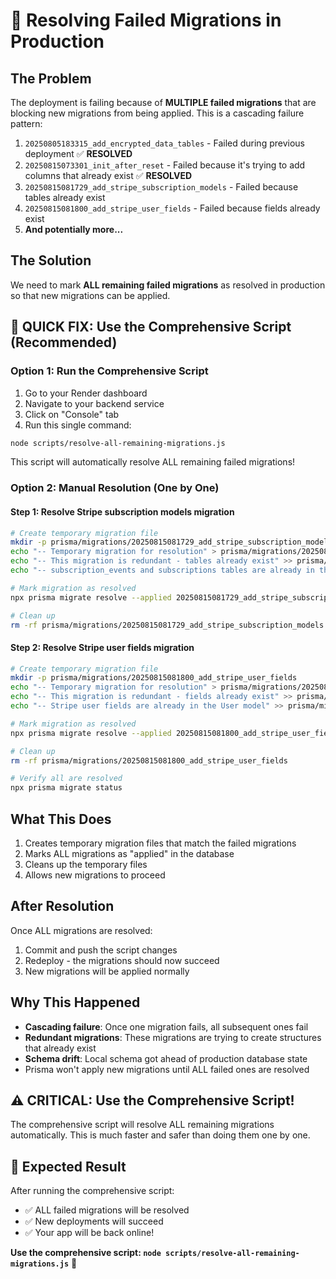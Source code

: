 # 🔧 Resolving Failed Migrations in Production

## The Problem
The deployment is failing because of **MULTIPLE failed migrations** that are blocking new migrations from being applied. This is a cascading failure pattern:

1. `20250805183315_add_encrypted_data_tables` - Failed during previous deployment ✅ **RESOLVED**
2. `20250815073301_init_after_reset` - Failed because it's trying to add columns that already exist ✅ **RESOLVED**
3. `20250815081729_add_stripe_subscription_models` - Failed because tables already exist
4. `20250815081800_add_stripe_user_fields` - Failed because fields already exist
5. **And potentially more...**

## The Solution
We need to mark **ALL remaining failed migrations** as resolved in production so that new migrations can be applied.

## 🚀 **QUICK FIX: Use the Comprehensive Script (Recommended)**

### **Option 1: Run the Comprehensive Script**
1. Go to your Render dashboard
2. Navigate to your backend service
3. Click on "Console" tab
4. Run this single command:

```bash
node scripts/resolve-all-remaining-migrations.js
```

This script will automatically resolve ALL remaining failed migrations!

### **Option 2: Manual Resolution (One by One)**

#### **Step 1: Resolve Stripe subscription models migration**
```bash
# Create temporary migration file
mkdir -p prisma/migrations/20250815081729_add_stripe_subscription_models
echo "-- Temporary migration for resolution" > prisma/migrations/20250815081729_add_stripe_subscription_models/migration.sql
echo "-- This migration is redundant - tables already exist" >> prisma/migrations/20250815081729_add_stripe_subscription_models/migration.sql
echo "-- subscription_events and subscriptions tables are already in the schema" >> prisma/migrations/20250815081729_add_stripe_subscription_models/migration.sql

# Mark migration as resolved
npx prisma migrate resolve --applied 20250815081729_add_stripe_subscription_models

# Clean up
rm -rf prisma/migrations/20250815081729_add_stripe_subscription_models
```

#### **Step 2: Resolve Stripe user fields migration**
```bash
# Create temporary migration file
mkdir -p prisma/migrations/20250815081800_add_stripe_user_fields
echo "-- Temporary migration for resolution" > prisma/migrations/20250815081800_add_stripe_user_fields/migration.sql
echo "-- This migration is redundant - fields already exist" >> prisma/migrations/20250815081800_add_stripe_user_fields/migration.sql
echo "-- Stripe user fields are already in the User model" >> prisma/migrations/20250815081800_add_stripe_user_fields/migration.sql

# Mark migration as resolved
npx prisma migrate resolve --applied 20250815081800_add_stripe_user_fields

# Clean up
rm -rf prisma/migrations/20250815081800_add_stripe_user_fields

# Verify all are resolved
npx prisma migrate status
```

## What This Does
1. Creates temporary migration files that match the failed migrations
2. Marks ALL migrations as "applied" in the database
3. Cleans up the temporary files
4. Allows new migrations to proceed

## After Resolution
Once ALL migrations are resolved:
1. Commit and push the script changes
2. Redeploy - the migrations should now succeed
3. New migrations will be applied normally

## Why This Happened
- **Cascading failure**: Once one migration fails, all subsequent ones fail
- **Redundant migrations**: These migrations are trying to create structures that already exist
- **Schema drift**: Local schema got ahead of production database state
- Prisma won't apply new migrations until ALL failed ones are resolved

## ⚠️ **CRITICAL**: Use the Comprehensive Script!
The comprehensive script will resolve ALL remaining migrations automatically. This is much faster and safer than doing them one by one.

## 🎯 **Expected Result**
After running the comprehensive script:
- ✅ ALL failed migrations will be resolved
- ✅ New deployments will succeed
- ✅ Your app will be back online!

**Use the comprehensive script: `node scripts/resolve-all-remaining-migrations.js`** 🚀

